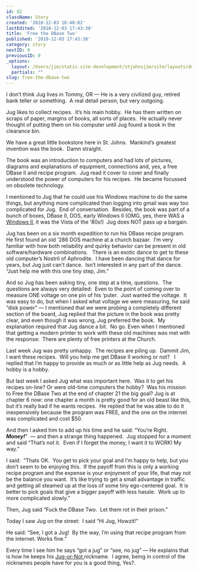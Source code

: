 ```yaml
---
id: 82
className: Story
created: '2010-12-03 16:48:02'
lastEdited: '2010-12-03 17:43:38'
title: 'Free the DBase Two'
published: '2010-12-03 17:43:38'
category: story
nextID: 0
previousID: 0
_options:
  layout: /Users/jim/static-site-development/stjohnsjim/site/layouts/default.static.ttml
  partials: ""
slug: free-the-dbase-two
---
```

<p>I don&rsquo;t think Jug lives in Tommy, OR &mdash; He is a very civilized guy, retired bank teller or something. &nbsp;A real detail person, but very outgoing. &nbsp;</p>
<p >Jug likes to collect recipes.&nbsp; It&rsquo;s his main hobby.&nbsp; He has them written on scraps of paper, margins of books, all sorts of places.&nbsp; He actually never thought of putting them on his computer until Jug found a book in the clearance bin.</p>

<p >We have a great little bookstore here in St. Johns.&nbsp; Mankind&rsquo;s greatest invention was the book.&nbsp; Damn straight.</p>

<p >The book was an introduction to computers and had lots of pictures, diagrams and explanations of equipment, connections and, yes, a free DBase II and recipe program.&nbsp; Jug read it cover to cover and finally understood the power of computers for his recipes.&nbsp; He became focussed on obsolete technology.</p>

<p >I mentioned to Jug that he could use his Windows machine to do the same things, but anything more complicated than logging into gmail was way too complicated for Jug.&nbsp; End of conversation.&nbsp; Besides, the book was part of a bunch of boxes, DBase II, DOS, early Windows II (OMG, yes, there WAS a <a target="_blank" href="http://en.wikipedia.org/wiki/Windows_2.0">Windows II</a>, it was the Vista of the &lsquo;80s!) &nbsp;Jug does NOT pass up a bargain.</p>

<p >Jug has been on a six month expedition to run his DBase recipe program.&nbsp; He first found an old &rsquo;286 DOS machine at a church bazaar.&nbsp; I&rsquo;m very familiar with how both reliability and quirky behavior can be present in old software/hardware combinations. &nbsp; There is an exotic dance to get to these old computer&rsquo;s Nostril of Aphrodite.&nbsp; I have been dancing that dance for years, but Jug just can&rsquo;t dance.&nbsp; Isn&rsquo;t interested in any part of the dance.&nbsp; &ldquo;Just help me with this one tiny step, Jim.&rdquo;</p>

<p >And so Jug has been asking tiny, one step at a time, questions.&nbsp; The questions are always very detailed:&nbsp; Even to the point of coming over to measure ONE voltage on one pin of his &lsquo;puter.&nbsp; Just wanted the voltage.&nbsp; It was easy to do, but when I asked what voltage we were measuring, he said &ldquo;disk power&rdquo; &mdash; I mentioned that we were probing a completely different section of the board, Jug replied that the picture in the book was pretty clear, and even though it was wrong, Jug preferred the book.&nbsp; My explanation required that Jug dance a bit.&nbsp; No go. Even when I mentioned that getting a modern printer to work with these old machines was met with the response:&nbsp; There are plenty of free printers at the Church.</p>

<p >Last week Jug was pretty unhappy.&nbsp; The recipes are piling up.&nbsp; Dammit Jim, I want these recipes.&nbsp; Will you help me get DBase II working or not? &nbsp; I replied that I&rsquo;m happy to provide as much or as little help as Jug needs.&nbsp; A hobby is a hobby.</p>

<p >But last week I asked Jug what was important here. &nbsp;Was it to get his recipes on-line? Or were old-time computers the hobby?&nbsp; Was his mission to Free the DBase Two at the end of chapter 21 the big goal? Jug is at chapter 6 now: one chapter a month is pretty good for an old beast like this, but it&rsquo;s really bad if he wants recipes.&nbsp; He replied that he was able to do it inexpensively because the program was FREE, and the one on the internet was complicated and cost $50.</p>

<p >And then I asked him to add up his time and he said: &ldquo;You&rsquo;re Right.&nbsp; <strong><em>Money!</em></strong>&rdquo;&nbsp; &mdash; and then a strange thing happened.&nbsp; Jug stopped for a moment and said &ldquo;That&rsquo;s not it.&nbsp; Even if I forget the money, I want it to WORK! My way.&rdquo;</p>

<p >I said:&nbsp; &ldquo;Thats OK.&nbsp; You get to pick your goal and I&rsquo;m happy to help, but you don&rsquo;t seem to be enjoying this.&nbsp; If the payoff from this is only a working recipe program and the expense is your enjoyment of your life, that may not be the balance you want.&nbsp; It&rsquo;s like trying to get a small advantage in traffic and getting all steamed up at the loss of some tiny ego-centered goal.&nbsp; It is better to pick goals that give a bigger payoff with less hassle.&nbsp; Work up to more complicated slowly.&rdquo;</p>

<p >Then, Jug said &ldquo;Fuck the DBase Two.&nbsp; Let them rot in their prison.&rdquo;</p>

<p >Today I saw Jug on the street:&nbsp; I said &ldquo;Hi Jug, Howzit!&rdquo;</p>

<p >He said: &ldquo;See, I got a Jug!&nbsp; By the way, I&rsquo;m using that recipe program from the internet. Works fine.&rdquo;</p>

<p >Every time I see him he says &ldquo;got a jug&rdquo; or &ldquo;see, no jug&rdquo; &mdash; He explains that is how he keeps his <a target="_blank" href="http://en.wikipedia.org/wiki/Juggernaut">Jug-or-Not </a>nickname.&nbsp; I agree, being in control of the nicknames people have for you is a good thing, Yes?.</p>
